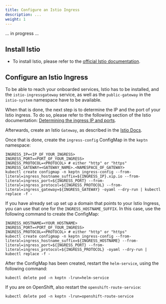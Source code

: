 ```yaml
---
title: Configure an Istio Ingress
description: ...
weight: 1
---
```


... in progress ...

## Install Istio 

* To install Istio, please refer to the [official Istio documentation](https://istio.io/latest/docs/setup/install/).

## Configure an Istio Ingress

To be able to reach your onboarded services, Istio has to be installed, and the `istio-ingressgateway` service, as well as the `public-gateway` in the `istio-system` namespace
have to be available. 

When that is done, the next step is to determine the IP and the port of your Istio ingress. To do so, please refer to the following section
of the Istio documentation: [Determining the ingress IP and ports](https://istio.io/latest/docs/tasks/traffic-management/ingress/ingress-control/#determining-the-ingress-ip-and-ports).

Afterwards, create an Istio `Gateway`, as described in the [Istio Docs](https://istio.io/latest/docs/tasks/traffic-management/ingress/ingress-control/#configuring-ingress-using-an-istio-gateway).

Once that is done, create the `ingress-config` ConfigMap in the `keptn` namespace:

```
INGRESS_IP=<IP_OF_YOUR_INGRESS>
INGRESS_PORT=<PORT_OF_YOUR_INGRESS> 
INGRESS_PROTOCOL=<PROTOCOL> # either "http" or "https"
INGRESS_GATEWAY=<GATEWAY_NAME>.<NAMESPACE_OF_GATEWAY>
kubectl create configmap -n keptn ingress-config --from-literal=ingress_hostname_suffix=${INGRESS_IP}.xip.io --from-literal=ingress_port=${INGRESS_PORT} --from-literal=ingress_protocol=${INGRESS_PROTOCOL} --from-literal=ingress_gateway=${INGRESS_GATEWAY} -oyaml --dry-run | kubectl replace -f -
```

If you have already set up set up a domain that points to your Istio Ingress, you can use that one for the `INGRESS_HOSTNAME_SUFFIX`. In this case, use the following command to create the ConfigMap:

```
INGRESS_HOSTNAME=<YOUR_HOSTNAME>
INGRESS_PORT=<PORT_OF_YOUR_INGRESS> 
INGRESS_PROTOCOL=<PROTOCOL> # either "http" or "https"
kubectl create configmap -n keptn ingress-config --from-literal=ingress_hostname_suffix=${INGRESS_HOSTNAME} --from-literal=ingress_port=${INGRESS_PORT} --from-literal=ingress_protocol=${INGRESS_PROTOCOL} -oyaml --dry-run | kubectl replace -f -
```

After the ConfigMap has been created, restart the `helm-service`, using the following command:

```
kubectl delete pod -n keptn -lrun=helm-service
```

If you are on OpenShift, also restart the `openshift-route-service`:

```
kubectl delete pod -n keptn -lrun=openshift-route-service
```